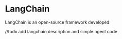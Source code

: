 
# LangChain

LangChain is an open-source framework developed 

//todo add langchain description and simple agent code